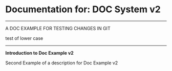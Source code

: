 # Documentation for: DOC System v2

---

A DOC EXAMPLE FOR TESTING CHANGES IN GIT

test of lower case 

---

**Introduction to Doc Example v2**

Second Example of a description for Doc Example v2
